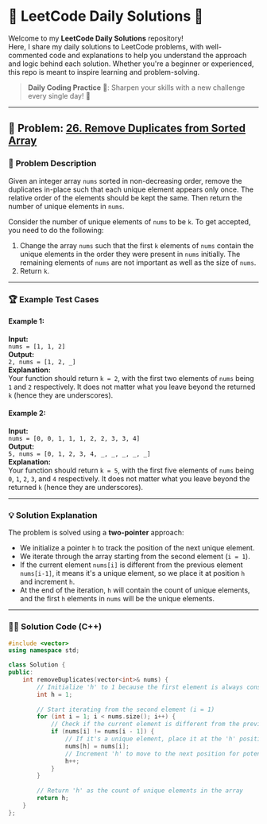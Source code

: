 # 🎉 **LeetCode Daily Solutions** 📅

Welcome to my **LeetCode Daily Solutions** repository!  
Here, I share my daily solutions to LeetCode problems, with well-commented code and explanations to help you understand the approach and logic behind each solution. Whether you're a beginner or experienced, this repo is meant to inspire learning and problem-solving.

> **Daily Coding Practice** 💪: Sharpen your skills with a new challenge every single day! 🚀

---

## 🚀 Problem: [**26. Remove Duplicates from Sorted Array**](https://leetcode.com/problems/remove-duplicates-from-sorted-array/)

### 📝 **Problem Description**

Given an integer array `nums` sorted in non-decreasing order, remove the duplicates in-place such that each unique element appears only once. The relative order of the elements should be kept the same. Then return the number of unique elements in `nums`.

Consider the number of unique elements of `nums` to be `k`. To get accepted, you need to do the following:

1. Change the array `nums` such that the first `k` elements of `nums` contain the unique elements in the order they were present in `nums` initially. The remaining elements of `nums` are not important as well as the size of `nums`.
2. Return `k`.

---

### 🏆 **Example Test Cases**

#### Example 1:
**Input:**  
`nums = [1, 1, 2]`  
**Output:**  
`2, nums = [1, 2, _]`  
**Explanation:**  
Your function should return `k = 2`, with the first two elements of `nums` being `1` and `2` respectively. It does not matter what you leave beyond the returned `k` (hence they are underscores).

#### Example 2:
**Input:**  
`nums = [0, 0, 1, 1, 1, 2, 2, 3, 3, 4]`  
**Output:**  
`5, nums = [0, 1, 2, 3, 4, _, _, _, _, _]`  
**Explanation:**  
Your function should return `k = 5`, with the first five elements of `nums` being `0`, `1`, `2`, `3`, and `4` respectively. It does not matter what you leave beyond the returned `k` (hence they are underscores).

---

### 💡 **Solution Explanation**

The problem is solved using a **two-pointer** approach:
- We initialize a pointer `h` to track the position of the next unique element.
- We iterate through the array starting from the second element (`i = 1`).
- If the current element `nums[i]` is different from the previous element `nums[i-1]`, it means it's a unique element, so we place it at position `h` and increment `h`.
- At the end of the iteration, `h` will contain the count of unique elements, and the first `h` elements in `nums` will be the unique elements.

---

### 👨‍💻 **Solution Code (C++)**

```cpp
#include <vector>
using namespace std;

class Solution {
public:
    int removeDuplicates(vector<int>& nums) {
        // Initialize 'h' to 1 because the first element is always considered unique
        int h = 1;
        
        // Start iterating from the second element (i = 1)
        for (int i = 1; i < nums.size(); i++) {
            // Check if the current element is different from the previous one
            if (nums[i] != nums[i - 1]) {
                // If it's a unique element, place it at the 'h' position
                nums[h] = nums[i];
                // Increment 'h' to move to the next position for potential unique element
                h++;
            }
        }
        
        // Return 'h' as the count of unique elements in the array
        return h;
    }
};

